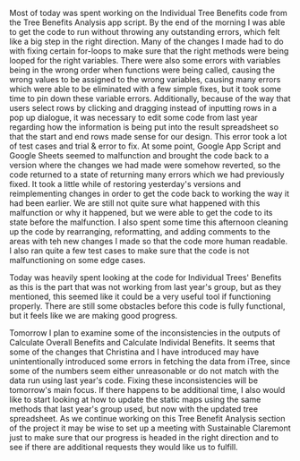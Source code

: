 Most of today was spent working on the Individual Tree Benefits code from the Tree Benefits Analysis app script. By the end of the morning I was able to get the code to run without throwing any outstanding errors, which felt like a big step in the right direction. Many of the changes I made had to do with fixing certain for-loops to make sure that the right methods were being looped for the right variables. There were also some errors with variables being in the wrong order when functions were being called, causing the wrong values to be assigned to the wrong variables, causing many errors which were able to be eliminated with a few simple fixes, but it took some time to pin down these variable errors.
Additionally, because of the way that users select rows by clicking and dragging instead of inputting rows in a pop up dialogue, it was necessary to edit some code from last year regarding how the information is being put into the result spreadsheet so that the start and end rows made sense for our design. This error took a lot of test cases and trial & error to fix. At some point, Google App Script and Google Sheets seemed to malfunction and brought the code back to a version where the changes we had made were somehow reverted, so the code returned to a state of returning many errors which we had previously fixed. It took a little while of restoring yesterday's versions and reimplementing changes in order to get the code back to working the way it had been earlier. We are still not quite sure what happened with this malfunction or why it happened, but we were able to get the code to its state before the malfunction.
I also spent some time this afternoon cleaning up the code by rearranging, reformatting, and adding comments to the areas with teh new changes I made so that the code more human readable. I also ran quite a few test cases to make sure that the code is not malfunctioning on some edge cases.

Today was heavily spent looking at the code for Individual Trees' Benefits as this is the part that was not working from last year's group, but as they mentioned, this seemed like it could be a very useful tool if functioning properly. There are still some obstacles before this code is fully functional, but it feels like we are making good progress. 

Tomorrow I plan to examine some of the inconsistencies in the outputs of Calculate Overall Benefits and Calculate Individal Benefits. It seems that some of the changes that Christina and I have introduced may have unintentionally introduced some errors in fetching the data from iTree, since some of the numbers seem either unreasonable or do not match with the data run using last year's code. Fixing these inconsistencies will be tomorrow's main focus. If there happens to be additional time, I also would like to start looking at how to update the static maps using the same methods that last year's group used, but now with the updated tree spreadsheet. As we continue working on this Tree Benefit Analysis section of the project it may be wise to set up a meeting with Sustainable Claremont just to make sure that our progress is headed in the right direction and to see if there are additional requests they would like us to fulfill. 
